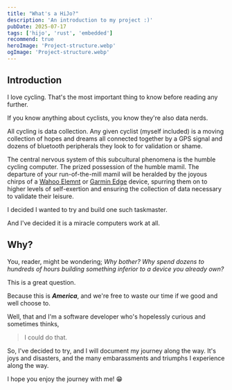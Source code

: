 ```yaml
---
title: "What's a HiJo?"
description: 'An introduction to my project :)'
pubDate: 2025-07-17
tags: ['hijo', 'rust', 'embedded']
recommend: true
heroImage: 'Project-structure.webp'
ogImage: 'Project-structure.webp'
---
```


## Introduction

I love cycling. That's the most important thing to know before reading any further.

If you know anything about cyclists, you know they're also data nerds.

All cycling is data collection. Any given cyclist (myself included) is a moving collection of hopes and dreams all connected together by a GPS signal and dozens of bluetooth peripherals they look to for validation or shame.

The central nervous system of this subcultural phenomena is the humble cycling computer. The prized possession of the humble mamil. The departure of your run-of-the-mill mamil will be heralded by the joyous chirps of a [Wahoo Elemnt](https://www.wahoofitness.com/devices/bike-computers) or [Garmin Edge](https://www.garmin.com/en-US/c/sports-fitness/cycling-bike-computers-bike-radar-power-meter-headlights/?series=BRAND482#shopallcycling) device, spurring them on to higher levels of self-exertion and ensuring the collection of data necessary to validate their leisure.

I decided I wanted to try and build one such taskmaster.

And I've decided it is a miracle computers work at all.

## Why?

You, reader, might be wondering; *Why bother? Why spend dozens to hundreds of hours building something inferior to a device you already own?*

This is a great question.

Because this is ***America***, and we're free to waste our time if we good and well choose to.

Well, that and I'm a software developer who's hopelessly curious and sometimes thinks,

> I could do that.

So,  I've decided to try, and I will document my journey along the way. It's joys and disasters, and the many embarassments and triumphs I experience along the way.

I hope you enjoy the journey with me! 😁